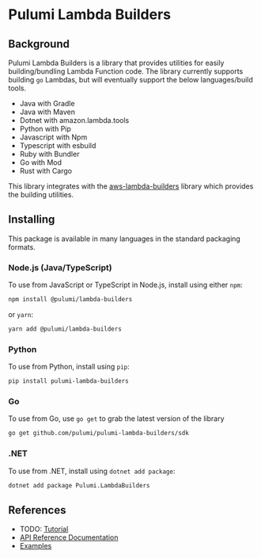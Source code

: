 # Pulumi Lambda Builders

## Background

Pulumi Lambda Builders is a library that provides utilities for easily
building/bundling Lambda Function code. The library currently supports building
`go` Lambdas, but will eventually support the below languages/build tools.

- Java with Gradle
- Java with Maven
- Dotnet with amazon.lambda.tools
- Python with Pip
- Javascript with Npm
- Typescript with esbuild
- Ruby with Bundler
- Go with Mod
- Rust with Cargo

This library integrates with the
[aws-lambda-builders](https://github.com/aws/aws-lambda-builders) library which
provides the building utilities.

## Installing

This package is available in many languages in the standard packaging formats.

### Node.js (Java/TypeScript)

To use from JavaScript or TypeScript in Node.js, install using either `npm`:

```bash
npm install @pulumi/lambda-builders
```

or `yarn`:

```bash
yarn add @pulumi/lambda-builders
```

### Python

To use from Python, install using `pip`:

```bash
pip install pulumi-lambda-builders
```

### Go

To use from Go, use `go get` to grab the latest version of the library

```bash
go get github.com/pulumi/pulumi-lambda-builders/sdk
```

### .NET

To use from .NET, install using `dotnet add package`:

```bash
dotnet add package Pulumi.LambdaBuilders
```

## References

* TODO: [Tutorial]()
* [API Reference Documentation](https://www.pulumi.com/registry/packages/lambda-builders/api-docs/)
* [Examples](./examples)
